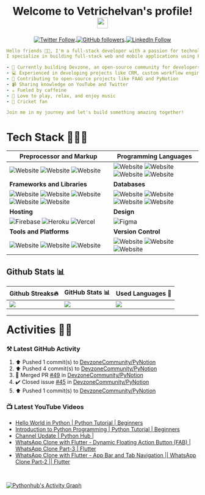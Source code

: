 
<!-- Title: Start -->

<h1 align="center">
  Welcome to Vetrichelvan's profile!
  <img src="https://media.giphy.com/media/hvRJCLFzcasrR4ia7z/giphy.gif" width="28">
</h1>

<!-- Title: End -->

<!-- Social Badges: Start -->
<p align="center">
<a href="https://twitter.com/pythonhubdev" align="center">
  <img alt="Twitter Follow" align="center" src="https://img.shields.io/twitter/follow/pythonhubdev?color=blue&label=Follow&logo=twitter&style=for-the-badge">
</a>
<a href="https://github.com/pythonhubdev" align="center">
  <img alt="GitHub followers" align="center" src="https://img.shields.io/github/followers/pythonhubdev?logo=github&style=for-the-badge">
</a>
<a href="https://linkedin.com/in/vetrichelvan" align="center">
  <img alt="LinkedIn Follow" align="center" src="https://img.shields.io/badge/linkedin-%230077B5.svg?&style=for-the-badge&logo=linkedin&logoColor=white">
</a>
</p>
<!-- Social Badges: End -->

<!-- About: Start -->

```yaml
Hello friends 👋🏻, I'm a full-stack developer with a passion for technology and innovation. 
I specialize in building full-stack web and mobile applications using Python, Flutter, and React.

- 🚀 Currently building Devzone, an open-source community for developers
- 💻 Experienced in developing projects like CRM, custom workflow engine, and APIs
- 🌟 Contributing to open-source projects like FAAG and PyNotion
- 📹 Sharing knowledge on YouTube and Twitter
- ☕️ Fueled by caffeine
- 🎵 Love to play, relax, and enjoy music
- 🏏 Cricket fan

Join me in my journey and let's build something amazing together!
```
<!-- About: End -->

<!-- Stack: Start -->
# Tech Stack 🧑🏻‍💻

| **Preprocessor and Markup** | **Programming Languages** |
| --- | --- |
| ![Website](https://img.shields.io/badge/html5%20-%23E34F26.svg?&style=for-the-badge&logo=html5&logoColor=white) ![Website](https://img.shields.io/badge/CSS3-1572B6?style=for-the-badge&logo=css3&logoColor=white) ![Website](https://img.shields.io/badge/markdown-000000?style=for-the-badge&logo=markdown&logoColor=white) | ![Website](https://img.shields.io/badge/Python-3776AB?style=for-the-badge&logo=python&logoColor=white) ![Website](https://img.shields.io/badge/Dart-0175C2?style=for-the-badge&logo=dart&logoColor=white) ![Website](https://img.shields.io/badge/JavaScript-F7DF1E?style=for-the-badge&logo=javascript&logoColor=white) ![Website](https://img.shields.io/badge/TypeScript-007ACC?style=for-the-badge&logo=typescript&logoColor=white)
| **Frameworks and Libraries** | **Databases** |
| ![Website](https://img.shields.io/badge/Flutter-02569B.svg?&style=for-the-badge&logo=Flutter&logoColor=white) ![Website](https://img.shields.io/badge/FastAPI-009688?style=for-the-badge&logo=fastapi&logoColor=white) ![Website](https://img.shields.io/badge/Flask-000000?style=for-the-badge&logo=flask&logoColor=white) ![Website](https://img.shields.io/badge/React.js-61DAFB?style=for-the-badge&logo=react&logoColor=black) ![Website](https://img.shields.io/badge/Apache%20Airflow%20-%23017CEE.svg?&style=for-the-badge&logo=Apache-Airflow&logoColor=white) | ![Website](https://img.shields.io/badge/MongoDB-%234ea94b.svg?&style=for-the-badge&logo=mongodb&logoColor=white) ![Website](https://img.shields.io/badge/firebase-FFCA28.svg?style=for-the-badge&logo=firebase&logoColor=white) ![Website](https://img.shields.io/badge/mariadb-003545.svg?style=for-the-badge&logo=mariadb&logoColor=white) ![Website](https://img.shields.io/badge/sqlite-003B57.svg?&style=for-the-badge&logo=sqlite&logoColor=white) |
| **Hosting** | **Design**|
| ![Firebase](https://img.shields.io/badge/firebase-%23039BE5.svg?style=for-the-badge&logo=firebase) ![Heroku](https://img.shields.io/badge/heroku-%23430098.svg?style=for-the-badge&logo=heroku&logoColor=white) ![Vercel](https://img.shields.io/badge/vercel-%23000000.svg?style=for-the-badge&logo=vercel&logoColor=white) | ![Figma](https://img.shields.io/badge/figma-%23F24E1E.svg?style=for-the-badge&logo=figma&logoColor=white) |
| **Tools and Platforms** | **Version Control** |
|![Website](https://img.shields.io/badge/Linux-%23FCC624.svg?&style=for-the-badge&logo=linux&logoColor=black) ![Website](https://img.shields.io/badge/AWS%20EC2-%23232F3E.svg?&style=for-the-badge&logo=amazon-aws&logoColor=white) ![Website](https://img.shields.io/badge/AWS%20Lambda-%23232F3E.svg?&style=for-the-badge&logo=amazon-aws&logoColor=white) | ![Website](https://img.shields.io/badge/GIT-%23F05032.svg?&style=for-the-badge&logo=git&logoColor=white) ![Website](https://img.shields.io/badge/GitHub-181717?style=for-the-badge&logo=github&logoColor=white) ![Website](https://img.shields.io/badge/Codecov-F01F7A?style=for-the-badge&logo=Codecov&logoColor=white)

<!-- Stack: End -->

<!-- Stats: Start -->
## Github Stats 📊

| Github Streaks🔥| GitHub Stats 📊 | Used Languages 🚀|
|-----------------|-----------------|------------------|
| ![](https://github-readme-streak-stats.herokuapp.com?user=pythonhubdev&theme=dark&hide_border=true) | ![](https://github-readme-stats-pythonhubdev.vercel.app/api/wakatime?username=Vetrichelvan&hide_border=true&theme=dark&langs_count=5) | ![](https://github-readme-stats-pythonhubdev.vercel.app/api/top-langs/?username=pythonhubdev&layout=compact&theme=dark&hide_border=true&bg_color=151515&langs_count=8&hide=jupyter%20notebook) |

---
<!--  -->

<h1 style="margin-top:20px;">Activities 🏋🏻</h1>

### ⚒️ Latest GitHub Activity

<!--RECENT_ACTIVITY:start-->
1. ⬆️ Pushed 1 commit(s) to [DevzoneCommunity/PyNotion](https://github.com/DevzoneCommunity/PyNotion)
2. ⬆️ Pushed 4 commit(s) to [DevzoneCommunity/PyNotion](https://github.com/DevzoneCommunity/PyNotion)
3. 🎉 Merged PR [#49](https://github.com/DevzoneCommunity/PyNotion/pull/49) in [DevzoneCommunity/PyNotion](https://github.com/DevzoneCommunity/PyNotion)
4. ✔️ Closed issue [#45](https://github.com/DevzoneCommunity/PyNotion/issues/45) in [DevzoneCommunity/PyNotion](https://github.com/DevzoneCommunity/PyNotion)
5. ⬆️ Pushed 1 commit(s) to [DevzoneCommunity/PyNotion](https://github.com/DevzoneCommunity/PyNotion)
<!--RECENT_ACTIVITY:end-->

### 📺 Latest YouTube Videos

<!-- YOUTUBE:START -->
- [Hello World in Python | Python Tutorial | Beginners](https://www.youtube.com/watch?v=Y_bMdTC7Va8)
- [Introduction to Python Programming | Python Tutorial | Beginners](https://www.youtube.com/watch?v=ydj5ostMqAU)
- [Channel Update | Python Hub |](https://www.youtube.com/watch?v=4fvaSMhN0vA)
- [WhatsApp Clone with Flutter - Dynamic Floating Action Button &lpar;FAB&rpar; | WhatsApp Clone Part-3 | Flutter](https://www.youtube.com/watch?v=9YCf9khwyGU)
- [WhatsApp Clone with Flutter - App Bar and Tab Navigation || WhatsApp Clone Part-2 || Flutter](https://www.youtube.com/watch?v=HNGsHknLsRY)
<!-- YOUTUBE:END -->

<br>

<a href="https://github.com/ashutosh00710/github-readme-activity-graph"><img alt="Pythonhub's Activity Graph" src="https://github-readme-activity-graph.cyclic.app/graph?username=pythonhubdev&bg_color=151515&color=5BCDEC&line=5BCDEC&point=FFFFFF&hide_border=true"/></a>

